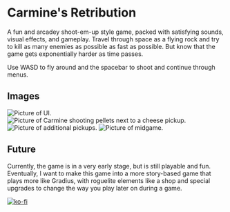 
# Carmine's Retribution
A fun and arcadey shoot-em-up style game, packed with satisfying sounds, visual effects, and gameplay. Travel through space as a flying rock and try to kill as many enemies as possible as fast as possible. But know that the game gets exponentially harder as time passes.

Use WASD to fly around and the spacebar to shoot and continue through menus.

## Images
![Picture of UI.](https://i.imgur.com/4y4AAvj.png "Game UI.")
![Picture of Carmine shooting pellets next to a cheese pickup.](https://i.imgur.com/yyuGRLs.png "Carmine shooting pellets next to a cheese pickup.")
![Picture of additional pickups.](https://i.imgur.com/haBBIy2.png "Lil guys!")
![Picture of midgame.](https://i.imgur.com/ULlLHGm.png "Midgame chaos! See if you can make it to 1000 kills!")

## Future
Currently, the game is in a very early stage, but is still playable and fun. Eventually, I want to make this game into a more story-based game that plays more like Gradius, with roguelite elements like a shop and special upgrades to change the way you play later on during a game.

[![ko-fi](https://ko-fi.com/img/githubbutton_sm.svg)](https://ko-fi.com/A0A1XIA6H)
